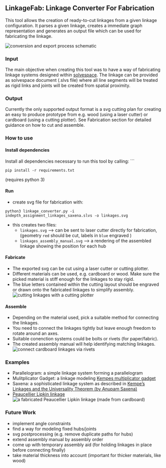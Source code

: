 ## LinkageFab: Linkage Converter For Fabrication
This tool allows the creation of ready-to-cut linkages from a given linkage configuration. It parses a given linkage, creates a immediate graph representation and generates an output file which can be used for fabricating the linkage.

![conversion and export process schematic](https://github.com/birneamstiel/linkage-converter-for-fabrication/raw/master/linkage-export-schematic.excalidraw.png)

### Input
The main objective when creating this tool was to have a way of fabricating linkage systems designed within [solvespace](solvespace.com). The linkage can be provided as solvespace document (.slvs file) where all line segments will be treated as rigid links and joints will be created from spatial proximity.

### Output
Currently the only supported output format is a svg cutting plan for creating an easy to produce prototype from e.g. wood (using a laser cutter) or cardboard (using a cutting plotter). See Fabrication section for detailed guidance on how to cut and assemble.

### How to use
#### Install dependencies
Install all dependencies necessary to run this tool by calling: ```
```
pip install -r requirements.txt
```
(requires python 3)

#### Run
* create svg file for fabrication with:
```
python3 linkage_converter.py -i indepth_assignment_linkages_saxena.slvs -o linkages.svg
```
* this creates two files:
  * `linkages.svg` --> can be sent to laser cutter directly for fabrication, (geometry `red` should be cut, labels in `blue` engraved )
  * `linkages_assembly_manual.svg` --> a rendering of the assembled linkage showing the position for each hub

#### Fabricate
* The exported svg can be cut using a laser cutter or cutting plotter.
* Different materials can be used, e.g. cardboard or wood. Make sure the picked material is stiff enough for the linkages to stay rigid.
* The blue letters contained within the cutting layout should be engraved or drawn onto the fabricated linkages to simplify assembly.
![cutting linkages with a cutting plotter](https://github.com/birneamstiel/linkage-converter-for-fabrication/raw/master/fabrication.gif)

#### Assemble
* Depending on the  material used, pick a suitable method for connecting the linkages.
* You need to connect the linkages tightly but leave enough freedom to rotate around an axes.
* Suitable conenction systems could be bolts or rivets (for paper/fabric).
* The created assembly manual will help identifying matching linkages.
![connect cardboard linkages via rivets](https://github.com/birneamstiel/linkage-converter-for-fabrication/raw/master/assemble.jpg)


### Examples
* Parallelogram: a simple linkage system forming a  parallelogram 
* Mulitplicator Gadget: a linkage modeling [Kempes multiplicator gadget]()
* Saxena: a sophisticated linkage system as described in [Kempe’s Linkages and the Universality Theorem (by Anupam Saxena)](https://www.ias.ac.in/article/fulltext/reso/016/03/0220-0237)
* [Peaucellier Lipkin linkage](https://en.wikipedia.org/wiki/Peaucellier–Lipkin_linkage)
![a fabricated Peaucellier Lipkin linkage (made from cardboard)](https://github.com/birneamstiel/linkage-converter-for-fabrication/raw/master/peaucellier_lipkin.jpg)

### Future Work
* implement angle constraints
* find a way for modeling fixed hubs/joints
* svg postprocessing (e.g. remove duplicate paths for hubs)
* extend assembly manual by assembly order
* come up with temporary assembly aid (for holding linkages in place before connecting finally)
* take material thickness into account (important for thicker materials, like wood)
